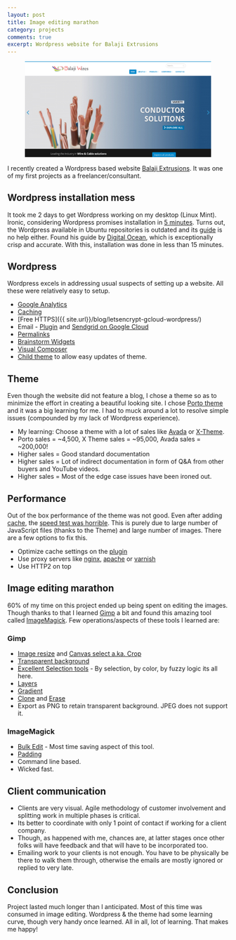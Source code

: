 ```yaml
---
layout: post
title: Image editing marathon
category: projects
comments: true
excerpt: Wordpress website for Balaji Extrusions
---
```


<figure>
    <a href="/images/blog/balaji-site.png"><img src="/images/blog/balaji-site.png"></a>
</figure>

I recently created a Wordpress based website [Balaji Extrusions](http://balajiextrusions.com). It was one of my first projects as a freelancer/consultant.
 
## Wordpress installation mess
It took me 2 days to get Wordpress working on my desktop (Linux Mint). Ironic, considering Wordpress promises installation in [5 minutes](http://codex.wordpress.org/Installing_WordPress#Famous_5-Minute_Install). 
Turns out, the Wordpress available in Ubuntu repositories is outdated and its [guide](https://help.ubuntu.com/community/WordPress) is no help either.
Found his guide by [Digital Ocean](digitalocean.com/community/tutorials/how-to-install-wordpress-on-ubuntu-14-04), which is exceptionally crisp and accurate. 
With this, installation was done in less than 15 minutes.

## Wordpress
Wordpress excels in addressing usual suspects of setting up a website. All these were relatively easy to setup.   

+ [Google Analytics](www.wpbeginner.com/beginners-guide/how-to-install-google-analytics-in-wordpress/) 
+ [Caching](https://wordpress.org/plugins/w3-total-cache/)
+ [Free HTTPS]({{ site.url}}/blog/letsencrypt-gcloud-wordpress/)
+ Email - [Plugin](https://wordpress.org/plugins/postman-smtp/) and [Sendgrid on Google Cloud](https://cloud.google.com/compute/docs/tutorials/sending-mail/using-sendgrid) 
+ [Permalinks](https://codex.wordpress.org/Settings_Permalinks_Screen)
+ [Brainstorm Widgets](https://ultimate.brainstormforce.com/)
+ [Visual Composer](https://vc.wpbakery.com/)
+ [Child theme](https://codex.wordpress.org/Child_Themes) to allow easy updates of theme.

## Theme 
Even though the website did not feature a blog, I chose a theme so as to minimize the effort in creating a beautiful looking site.
I chose [Porto theme](http://themeforest.net/item/porto-responsive-wordpress-woocommerce-theme/9207399?s_rank=3) and it was a big learning for me. 
 I had to muck around a lot to resolve simple issues (compounded by my lack of Wordpress experience). 

+ My learning: Choose a theme with a lot of sales like [Avada](http://themeforest.net/item/avada-responsive-multipurpose-theme/2833226?s_rank=1) or [X-Theme](http://themeforest.net/item/x-the-theme/5871901?s_rank=2). 
+ Porto sales = ~4,500, X Theme sales = ~95,000, Avada sales = ~200,000!
+ Higher sales = Good standard documentation
+ Higher sales = Lot of indirect documentation in form of Q&A from other buyers and YouTube videos.
+ Higher sales = Most of the edge case issues have been ironed out.

## Performance
Out of the box performance of the theme was not good. Even after adding [cache](https://wordpress.org/plugins/w3-total-cache/), the [speed test was horrible](http://www.webpagetest.org/result/160407_TH_BZ4/).
 This is purely due to large number of JavaScript files (thanks to the Theme) and large number of images. There are a few options to fix this.  
     
+ Optimize cache settings on the [plugin](https://wordpress.org/plugins/w3-total-cache/)
+ Use proxy servers like [nginx](https://www.digitalocean.com/community/tutorials/how-to-install-wordpress-with-nginx-on-ubuntu-14-04), [apache](https://www.digitalocean.com/community/tutorials/how-to-install-wordpress-on-ubuntu-14-04) or [varnish](http://code.tutsplus.com/tutorials/optimizing-wordpress-with-varnish-and-w3-total-cache--cms-21136)
+ Use HTTP2 on top

## Image editing marathon
60% of my time on this project ended up being spent on editing the images. 
Though thanks to that I learned [Gimp](https://www.gimp.org/) a bit and found this amazing tool called [ImageMagick](http://imagemagick.org/).
Few operations/aspects of these tools I learned are:

### Gimp

+ [Image resize](https://www.gimp.org/tutorials/GIMP_Quickies/) and [Canvas select a.ka. Crop](https://docs.gimp.org/en/gimp-image-resize.html)
+ [Transparent background](https://docs.gimp.org/en/plug-in-colortoalpha.html)
+ [Excellent Selection tools](https://docs.gimp.org/en/gimp-tools-selection.html) - By selection, by color, by fuzzy logic its all here.
+ [Layers](https://docs.gimp.org/en/gimp-image-combining.html)
+ [Gradient](https://docs.gimp.org/en/gimp-concepts-gradients.html)
+ [Clone](https://docs.gimp.org/en/gimp-tool-clone.html) and [Erase](https://docs.gimp.org/en/gimp-tool-eraser.html)
+ Export as PNG to retain transparent background. JPEG does not support it. 

### ImageMagick

+ [Bulk Edit](https://www.imagemagick.org/discourse-server/viewtopic.php?t=21454) - Most time saving aspect of this tool. 
+ [Padding](http://imagemagick.org/Usage/thumbnails/#pad)
+ Command line based. 
+ Wicked fast.

## Client communication

+ Clients are very visual. Agile methodology of customer involvement and splitting work in multiple phases is critical. 
+ Its better to coordinate with only 1 point of contact if working for a client company.  
+ Though, as happened with me, chances are, at latter stages once other folks will have feedback and that will have to be incorporated too. 
+ Emailing work to your clients is not enough. 
 You have to be physically be there to walk them through, otherwise the emails are mostly ignored or replied to very late.


## Conclusion
 Project lasted much longer than I anticipated. Most of this time was consumed in image editing. 
  Wordpress & the theme had some learning curve, though very handy once learned. 
 All in all, lot of learning. That makes me happy!